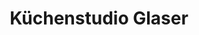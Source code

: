 ---
title: "Küchenstudio Glaser"
url: /schirgiswalde-kirschau/kuechenstudio-glaser/
shop: Küchen
---